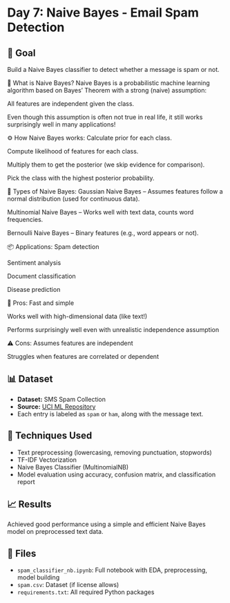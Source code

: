 # Day 7: Naive Bayes - Email Spam Detection

## 🚀 Goal
Build a Naive Bayes classifier to detect whether a message is spam or not.

🌟 What is Naive Bayes?
Naive Bayes is a probabilistic machine learning algorithm based on Bayes’ Theorem with a strong (naive) assumption:

All features are independent given the class.

Even though this assumption is often not true in real life, it still works surprisingly well in many applications!

⚙️ How Naive Bayes works:
Calculate prior for each class.

Compute likelihood of features for each class.

Multiply them to get the posterior (we skip evidence for comparison).

Pick the class with the highest posterior probability.

🍭 Types of Naive Bayes:
Gaussian Naive Bayes – Assumes features follow a normal distribution (used for continuous data).

Multinomial Naive Bayes – Works well with text data, counts word frequencies.

Bernoulli Naive Bayes – Binary features (e.g., word appears or not).

📦 Applications:
Spam detection

Sentiment analysis

Document classification

Disease prediction

🚀 Pros:
Fast and simple

Works well with high-dimensional data (like text!)

Performs surprisingly well even with unrealistic independence assumption

⚠️ Cons:
Assumes features are independent

Struggles when features are correlated or dependent

## 📊 Dataset
- **Dataset:** SMS Spam Collection
- **Source:** [UCI ML Repository](https://archive.ics.uci.edu/ml/datasets/sms+spam+collection)
- Each entry is labeled as `spam` or `ham`, along with the message text.

## 🔧 Techniques Used
- Text preprocessing (lowercasing, removing punctuation, stopwords)
- TF-IDF Vectorization
- Naive Bayes Classifier (MultinomialNB)
- Model evaluation using accuracy, confusion matrix, and classification report

## 📈 Results
Achieved good performance using a simple and efficient Naive Bayes model on preprocessed text data.

## 📁 Files
- `spam_classifier_nb.ipynb`: Full notebook with EDA, preprocessing, model building
- `spam.csv`: Dataset (if license allows)
- `requirements.txt`: All required Python packages

